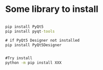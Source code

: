 # Some library to install

```cmd

pip install PyQt5
pip install pyqt-tools

# if PyQt5 Designer not installed 
pip install PyQt5Designer


#Try install 
python -m pip install XXX
```